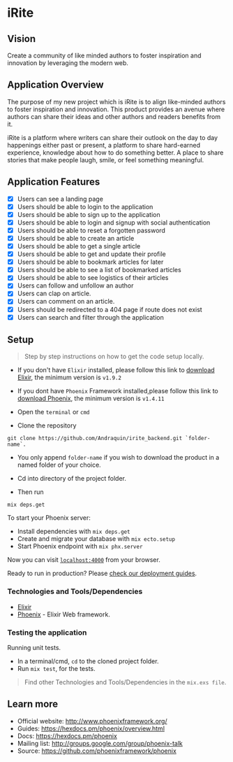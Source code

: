 # iRite

## Vision
Create a community of like minded authors to foster inspiration and innovation
by leveraging the modern web.

## Application Overview
The purpose of my new project which is iRite is to align like-minded authors to foster inspiration and innovation. This product provides an avenue where authors can share their ideas and other authors and readers benefits from it. 

iRite is a platform where writers can share their outlook on the day to day happenings either past or present, a platform to share hard-earned experience, knowledge about how to do something better. A place to share stories that make people laugh, smile, or feel something meaningful.

## Application Features
- [x] Users can see a landing page
- [x] Users should be able to login to the application
- [x] Users should be able to sign up to the application
- [x] Users should be able to login and signup with social authentication
- [x] Users should be able to reset a forgotten password
- [x] Users should be able to create an article
- [x] Users should be able to get a single article
- [x] Users should be able to get and update their profile
- [x] Users should be able to bookmark articles for later
- [x] Users should be able to see a list of bookmarked articles
- [x] Users should be able to see logistics of their articles
- [x] Users can follow and unfollow an author
- [x] Users can clap on article.
- [x] Users can comment on an article.
- [x] Users should be redirected to a 404 page if route does not exist
- [x] Users can search and filter through the application

## Setup
> Step by step instructions on how to get the code setup locally.

- If you don't have ```Elixir``` installed, please follow this link to [download Elixir](https://elixir-lang.org/install.html), the minimum version is `v1.9.2`

- If you dont have ```Phoenix``` Framework installed,please follow this link to [download Phoenix](https://hexdocs.pm/phoenix/installation.html#content), the minimum version is `v1.4.11`

- Open the `terminal` or `cmd`
- Clone the repository

```
git clone https://github.com/Andraquin/irite_backend.git `folder-name`. 
```

- You only append `folder-name` if you wish to download the product in a named folder of your choice.

- Cd into directory of the project folder.

- Then run

```
mix deps.get
```

To start your Phoenix server:

  * Install dependencies with `mix deps.get`
  * Create and migrate your database with `mix ecto.setup`
  * Start Phoenix endpoint with `mix phx.server`

Now you can visit [`localhost:4000`](http://localhost:4000) from your browser.

Ready to run in production? Please [check our deployment guides](https://hexdocs.pm/phoenix/deployment.html).

### Technologies and Tools/Dependencies

- [Elixir](https://elixir-lang.org)
- [Phoenix](http://www.phoenixframework.org) - Elixir Web framework.

### Testing the application

Running unit tests.
* In a terminal/cmd, `cd` to the cloned project folder.
* Run `mix test`, for the tests.

> Find other Technologies and Tools/Dependencies in the `mix.exs file`.


## Learn more

  * Official website: http://www.phoenixframework.org/
  * Guides: https://hexdocs.pm/phoenix/overview.html
  * Docs: https://hexdocs.pm/phoenix
  * Mailing list: http://groups.google.com/group/phoenix-talk
  * Source: https://github.com/phoenixframework/phoenix
